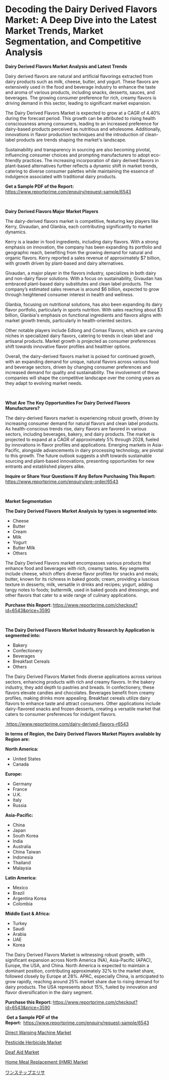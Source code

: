 <p><h1>Decoding the Dairy Derived Flavors Market: A Deep Dive into the Latest Market Trends, Market Segmentation, and Competitive Analysis</h1></p><p><strong>Dairy Derived Flavors Market Analysis and Latest Trends</strong></p>
<p><p>Dairy derived flavors are natural and artificial flavorings extracted from dairy products such as milk, cheese, butter, and yogurt. These flavors are extensively used in the food and beverage industry to enhance the taste and aroma of various products, including snacks, desserts, sauces, and beverages. The growing consumer preference for rich, creamy flavors is driving demand in this sector, leading to significant market expansion.</p><p>The Dairy Derived Flavors Market is expected to grow at a CAGR of 4.40% during the forecast period. This growth can be attributed to rising health consciousness among consumers, leading to an increased preference for dairy-based products perceived as nutritious and wholesome. Additionally, innovations in flavor production techniques and the introduction of clean-label products are trends shaping the market's landscape. </p><p>Sustainability and transparency in sourcing are also becoming pivotal, influencing consumer choices and prompting manufacturers to adopt eco-friendly practices. The increasing incorporation of dairy derived flavors in plant-based alternatives further reflects a dynamic shift in market trends, catering to diverse consumer palettes while maintaining the essence of indulgence associated with traditional dairy products.</p></p>
<p><strong>Get a Sample PDF of the Report:&nbsp;</strong> <a href="https://www.reportprime.com/enquiry/request-sample/6543">https://www.reportprime.com/enquiry/request-sample/6543</a></p>
<p>&nbsp;</p>
<p><strong>Dairy Derived Flavors Major Market Players</strong></p>
<p><p>The dairy-derived flavors market is competitive, featuring key players like Kerry, Givaudan, and Glanbia, each contributing significantly to market dynamics. </p><p>Kerry is a leader in food ingredients, including dairy flavors. With a strong emphasis on innovation, the company has been expanding its portfolio and geographic reach, benefiting from the growing demand for natural and organic flavors. Kerry reported a sales revenue of approximately $7 billion, with growth driven by plant-based and dairy alternatives.</p><p>Givaudan, a major player in the flavors industry, specializes in both dairy and non-dairy flavor solutions. With a focus on sustainability, Givaudan has embraced plant-based dairy substitutes and clean label products. The company’s estimated sales revenue is around $6 billion, expected to grow through heightened consumer interest in health and wellness.</p><p>Glanbia, focusing on nutritional solutions, has also been expanding its dairy flavor portfolio, particularly in sports nutrition. With sales reaching about $3 billion, Glanbia's emphasis on functional ingredients and flavors aligns with market growth trends, particularly in health-oriented sectors.</p><p>Other notable players include Edlong and Comax Flavors, which are carving niches in specialized dairy flavors, catering to trends in clean label and artisanal products. Market growth is projected as consumer preferences shift towards innovative flavor profiles and healthier options.</p><p>Overall, the dairy-derived flavors market is poised for continued growth, with an expanding demand for unique, natural flavors across various food and beverage sectors, driven by changing consumer preferences and increased demand for quality and sustainability. The involvement of these companies will shape the competitive landscape over the coming years as they adapt to evolving market needs.</p></p>
<p>&nbsp;</p>
<p><strong>What Are The Key Opportunities For Dairy Derived Flavors Manufacturers?</strong></p>
<p><p>The dairy-derived flavors market is experiencing robust growth, driven by increasing consumer demand for natural flavors and clean label products. As health-conscious trends rise, dairy flavors are favored in various sectors, including beverages, bakery, and dairy products. The market is projected to expand at a CAGR of approximately 5% through 2028, fueled by innovations in flavor profiles and applications. Emerging markets in Asia-Pacific, alongside advancements in dairy processing technology, are pivotal to this growth. The future outlook suggests a shift towards sustainable sourcing and plant-based innovations, presenting opportunities for new entrants and established players alike.</p></p>
<p><strong>Inquire or Share Your Questions If Any Before Purchasing This Report:</strong> <a href="https://www.reportprime.com/enquiry/pre-order/6543">https://www.reportprime.com/enquiry/pre-order/6543</a></p>
<p>&nbsp;</p>
<p><strong>Market Segmentation</strong></p>
<p><strong>The Dairy Derived Flavors Market Analysis by types is segmented into:</strong></p>
<p><ul><li>Cheese</li><li>Butter</li><li>Cream</li><li>Milk</li><li>Yogurt</li><li>Butter Milk</li><li>Others</li></ul></p>
<p><p>The Dairy Derived Flavors market encompasses various products that enhance food and beverages with rich, creamy tastes. Key segments include cheese, which offers diverse flavor profiles for snacks and meals; butter, known for its richness in baked goods; cream, providing a luscious texture in desserts; milk, versatile in drinks and recipes; yogurt, adding tangy notes to foods; buttermilk, used in baked goods and dressings; and other flavors that cater to a wide range of culinary applications.</p></p>
<p><strong>Purchase this Report:&nbsp;</strong><a href="https://www.reportprime.com/checkout?id=6543&price=3590">https://www.reportprime.com/checkout?id=6543&price=3590</a></p>
<p>&nbsp;</p>
<p><strong>The Dairy Derived Flavors Market Industry Research by Application is segmented into:</strong></p>
<p><ul><li>Bakery</li><li>Confectionery</li><li>Beverages</li><li>Breakfast Cereals</li><li>Others</li></ul></p>
<p><p>The Dairy Derived Flavors Market finds diverse applications across various sectors, enhancing products with rich and creamy flavors. In the bakery industry, they add depth to pastries and breads. In confectionery, these flavors elevate candies and chocolates. Beverages benefit from creamy profiles, making drinks more appealing. Breakfast cereals utilize dairy flavors to enhance taste and attract consumers. Other applications include dairy-flavored snacks and frozen desserts, creating a versatile market that caters to consumer preferences for indulgent flavors.</p></p>
<p><a href="https://www.reportprime.com/dairy-derived-flavors-r6543">&nbsp;https://www.reportprime.com/dairy-derived-flavors-r6543</a></p>
<p><strong>In terms of Region, the Dairy Derived Flavors Market Players available by Region are:</strong></p>
<p>
    <p> <strong> North America: </strong>
        <ul>
            <li>United States</li>
            <li>Canada</li>
        </ul>
        </p> 
    <p> <strong> Europe: </strong>
        <ul>
            <li>Germany</li>
            <li>France</li>
            <li>U.K.</li>
            <li>Italy</li>
            <li>Russia</li>
        </ul>
        </p> 
    <p> <strong> Asia-Pacific: </strong>
        <ul>
            <li>China</li>
            <li>Japan</li>
            <li>South Korea</li>
            <li>India</li>
            <li>Australia</li>
            <li>China Taiwan</li>
            <li>Indonesia</li>
            <li>Thailand</li>
            <li>Malaysia</li>
        </ul>
        </p> 
    <p> <strong> Latin America: </strong>
        <ul>
            <li>Mexico</li>
            <li>Brazil</li>
            <li>Argentina Korea</li>
            <li>Colombia</li>
        </ul>
        </p> 
    <p> <strong> Middle East & Africa: </strong>
        <ul>
            <li>Turkey</li>
            <li>Saudi</li>
            <li>Arabia</li>
            <li>UAE</li>
            <li>Korea</li>
        </ul>
    </p>
    </p>
<p><p>The Dairy Derived Flavors Market is witnessing robust growth, with significant expansion across North America (NA), Asia-Pacific (APAC), Europe, the USA, and China. North America is expected to maintain a dominant position, contributing approximately 32% to the market share, followed closely by Europe at 28%. APAC, especially China, is anticipated to grow rapidly, reaching around 25% market share due to rising demand for dairy products. The USA represents about 15%, fueled by innovation and flavor diversification in the dairy segment.</p></p>
<p><strong>Purchase this Report: </strong><a href="https://www.reportprime.com/checkout?id=6543&price=3590">https://www.reportprime.com/checkout?id=6543&price=3590</a></p>
<p>&nbsp;<strong>Get a Sample PDF of the Report:&nbsp;&nbsp;</strong><a href="https://www.reportprime.com/enquiry/request-sample/6543">https://www.reportprime.com/enquiry/request-sample/6543</a></p>
<p><strong></strong></p>
<p><p><a href="https://www.linkedin.com/pulse/what-factors-influence-direct-warping-machine-market-coming-years-rqynf?trackingId=ThsIXq5fQOqkW8k4ewf7oQ%3D%3D">Direct Warping Machine Market</a></p><p><a href="https://issuu.com/reportprime-2/docs/pesticide-herbicide-market-size-203_77cba38d4ee954">Pesticide Herbicide Market</a></p><p><a href="https://medium.com/@alicemcglynn2022/the-deaf-aid-market-decisions-are-mostly-driven-by-resource-optimization-and-cost-effectiveness-0f3744096a9d">Deaf Aid Market</a></p><p><a href="https://github.com/wwwkeltoum/Market-Research-Report-List-5/blob/main/home-meal-replacement-hmr-market.md">Home Meal Replacement (HMR) Market</a></p><p><a href="https://medium.com/@mayeuwjvassey/one-step-elisa-market-%E3%81%AF-%E3%82%B3%E3%82%B9%E3%83%88%E7%AE%A1%E7%90%86%E3%81%A8%E5%8A%B9%E7%8E%87%E5%90%91%E4%B8%8A%E3%82%92%E5%84%AA%E5%85%88%E3%81%97%E3%81%BE%E3%81%99-%E3%81%95%E3%82%89%E3%81%AB-%E5%A0%B1%E5%91%8A%E6%9B%B8%E3%81%AF%E5%B8%82%E5%A0%B4%E3%81%AE%E9%9C%80%E8%A6%81%E9%9D%A2%E3%81%A8%E4%BE%9B%E7%B5%A6%E9%9D%A2%E3%81%AE%E4%B8%A1%E6%96%B9%E3%82%92%E3%82%AB%E3%83%90%E3%83%BC%E3%81%97%E3%81%A6%E3%81%84%E3%81%BE%E3%81%99-one-step-elisa-%E5%B8%82%E5%A0%B4%E3%81%AF-2024-fa951eee247a">ワンステップエリサ</a></p></p>